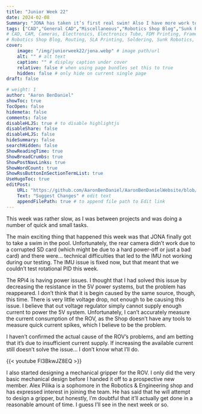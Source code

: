 ```yaml
---
title: "Junior Week 22"
date: 2024-02-08
Summary: "JONA has taken it’s first real swim! Also I have more work to do…"
tags: ["CAD","General CAD","Miscellaneous","Robotics Shop Blog","Sunk Robotics"]
# CAD, CAM, Cameras, Electronics, Electronics Tube, FDM Printing, Frame, General CAD, Laser Cutting, Manufacturing, Milling, Miscellaneous, PCB Design,
# Robotics Shop Blog, Routing, SLA Printing, Soldering, Sunk Robotics, WAter-Jet Cutting, Watts Water Plaque, General CAD, Machinist's Jack, Turning
cover:
    image: "/img/juniorweek22/jona.webp" # image path/url
    alt: "" # alt text
    caption: "" # display caption under cover
    relative: false # when using page bundles set this to true
    hidden: false # only hide on current single page
draft: false

# weight: 1
author: "Aaron BenDaniel"
showToc: true
TocOpen: false
hidemeta: false
comments: false
disableHLJS: true # to disable highlightjs
disableShare: false
disableHLJS: false
hideSummary: false
searchHidden: false
ShowReadingTime: true
ShowBreadCrumbs: true
ShowPostNavLinks: true
ShowWordCount: true
ShowRssButtonInSectionTermList: true
UseHugoToc: true
editPost:
    URL: "https://github.com/AaronBenDaniel/AaronBenDanielWebsite/blob/main/content"
    Text: "Suggest Changes" # edit text
    appendFilePath: true # to append file path to Edit link
---
```


This week was rather slow, as I was between projects and was doing a number of quick and small tasks.

The main exciting thing that happened this week was that JONA finally got to take a swim in the pool. Unfortunately, the rear camera didn’t work due to a corrupted SD card (which might be due to a hard power-off or just a bad card) and there were… technical difficulties that led to the IMU not working during our testing. The IMU issue is fixed now, but that meant that we couldn’t test rotational PID this week.

The RPi4 is having power issues. I thought that I had solved this issue by decreasing the resistance in the 5V power systems, but the problem has reappeared. I don’t think that it is begin caused by the same source, though, this time. There is very little voltage drop, not enough to be causing this issue. I believe that out voltage regulator simply cannot supply enough current to power the 5V system. Unfortunately, I can’t accurately measure the current consumption of the ROV, as the Shop doesn’t have any tools to measure quick current spikes, which I believe to be the problem.

I haven’t confirmed the actual cause of the ROV’s problems, and am betting that it’s due to insufficient current supply. If increasing the available current still doesn’t solve the issue… I don’t know what I’ll do.

{{< youtube Fl3BkwJZ8EQ >}}

I also started designing a mechanical gripper for the ROV. I only did the very basic mechanical design before I handed it off to a prospective new member. Alex Pilika is a sophomore in the Robotics & Engineering shop and has expressed interest in joining the team. He has said that he will attempt to design a gripper, but honestly, I’m doubtful that it’ll actually get done in a reasonable amount of time. I guess I’ll see in the next week or so.
